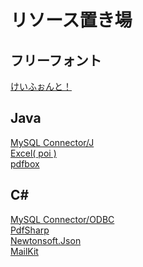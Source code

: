 # リソース置き場

## フリーフォント
[けいふぉんと！](http://font.sumomo.ne.jp/font_1.html)

## Java 
[MySQL Connector/J](https://dev.mysql.com/downloads/connector/j/)\
[Excel( poi )](https://dlcdn.apache.org/poi/release/bin/)\
[pdfbox](https://www.apache.org/dyn/closer.lua/pdfbox/2.0.24/pdfbox-app-2.0.24.jar)

## C#
[MySQL Connector/ODBC](https://dev.mysql.com/downloads/connector/odbc/)\
[PdfSharp](https://www.nuget.org/packages/PdfSharp/)\
[Newtonsoft.Json](https://www.nuget.org/packages/Newtonsoft.Json/)\
[MailKit](https://www.nuget.org/packages/MailKit/)
